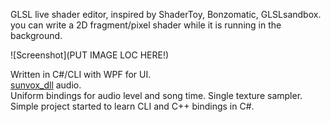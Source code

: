 GLSL live shader editor, inspired by ShaderToy, Bonzomatic, GLSLsandbox.  
you can write a 2D fragment/pixel shader while it is running in the background.   

![Screenshot](PUT IMAGE LOC HERE!)  

Written in C#/CLI with WPF for UI.  
[sunvox_dll](http://www.warmplace.ru/soft/sunvox) audio.   
Uniform bindings for audio level and song time. 
Single texture sampler. 
Simple project started to learn CLI and C++ bindings in C#.   
  
